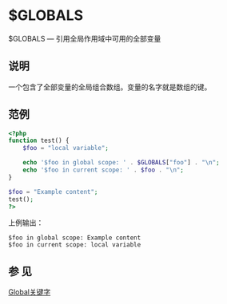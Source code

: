# $GLOBALS

$GLOBALS — 引用全局作用域中可用的全部变量

## 说明

一个包含了全部变量的全局组合数组。变量的名字就是数组的键。

## 范例

```php
<?php
function test() {
    $foo = "local variable";

    echo '$foo in global scope: ' . $GLOBALS["foo"] . "\n";
    echo '$foo in current scope: ' . $foo . "\n";
}

$foo = "Example content";
test();
?>
```

上例输出：

```shell
$foo in global scope: Example content
$foo in current scope: local variable
```

## 参 见

[Global关键字](/PHP/语言参考/变量/变量范围.md#Global关键字)
